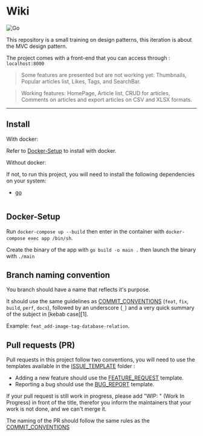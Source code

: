 # Wiki

![Go](https://github.com/jasongauvin/wikiPattern/workflows/Go/badge.svg?branch=master)

This repository is a small training on design patterns, this iteration is about the MVC design pattern.

The project comes with a front-end that you can access through : `localhost:8000`

>Some features are presented but are not working yet: Thumbnails, Popular articles list, Likes, Tags, and SearchBar.

>Working features: HomePage, Article list, CRUD for articles, Comments on articles and export articles on CSV and XLSX formats.
---
## Install

With docker: 

Refer to [Docker-Setup](#docker-setup) to install with docker.


Without docker: 

If not, to run this project, you will need to install the following dependencies on your system:

- [go](https://golang.org/doc/install)

 ```sh
 ```

## Docker-Setup

Run `docker-compose up --build` then enter in the container with `docker-compose exec app /bin/sh`.

Create the binary of the app with `go build -o main .` then launch the binary with `./main`

## Branch naming convention

You branch should have a name that reflects it's purpose.

It should use the same guidelines as [COMMIT_CONVENTIONS](COMMIT_CONVENTIONS.md) (`feat`, `fix`, `build`, `perf`, `docs`), followed by an underscore (`_`) and a very quick summary of the subject in [kebab case][1].

Example: `feat_add-image-tag-database-relation`.

## Pull requests (PR)

Pull requests in this project follow two conventions, you will need to use the templates available in the [ISSUE_TEMPLATE](.github/ISSUE_TEMPLATE) folder :

- Adding a new feature should use the [FEATURE_REQUEST](.github/ISSUE_TEMPLATE/FEATURE_REQUEST.md) template.
- Reporting a bug should use the [BUG_REPORT](.github/ISSUE_TEMPLATE/BUG_REPORT.md) template.

If your pull request is still work in progress, please add "WIP: " (Work In Progress) in front of the title, therefor you inform the maintainers that your work is not done, and we can't merge it.

The naming of the PR should follow the same rules as the [COMMIT_CONVENTIONS](COMMIT_CONVENTIONS.md)